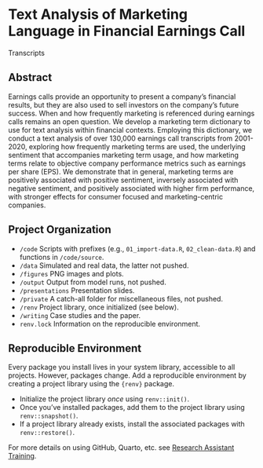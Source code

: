 # Text Analysis of Marketing Language in Financial Earnings Call
Transcripts

## Abstract

Earnings calls provide an opportunity to present a company’s financial
results, but they are also used to sell investors on the company’s
future success. When and how frequently marketing is referenced during
earnings calls remains an open question. We develop a marketing term
dictionary to use for text analysis within financial contexts. Employing
this dictionary, we conduct a text analysis of over 130,000 earnings
call transcripts from 2001-2020, exploring how frequently marketing
terms are used, the underlying sentiment that accompanies marketing term
usage, and how marketing terms relate to objective company performance
metrics such as earnings per share (EPS). We demonstrate that in
general, marketing terms are positively associated with positive
sentiment, inversely associated with negative sentiment, and positively
associated with higher firm performance, with stronger effects for
consumer focused and marketing-centric companies.

## Project Organization

- `/code` Scripts with prefixes (e.g., `01_import-data.R`,
  `02_clean-data.R`) and functions in `/code/source`.
- `/data` Simulated and real data, the latter not pushed.
- `/figures` PNG images and plots.
- `/output` Output from model runs, not pushed.
- `/presentations` Presentation slides.
- `/private` A catch-all folder for miscellaneous files, not pushed.
- `/renv` Project library, once initialized (see below).
- `/writing` Case studies and the paper.
- `renv.lock` Information on the reproducible environment.

## Reproducible Environment

Every package you install lives in your system library, accessible to
all projects. However, packages change. Add a reproducible environment
by creating a project library using the `{renv}` package.

- Initialize the project library *once* using `renv::init()`.
- Once you’ve installed packages, add them to the project library using
  `renv::snapshot()`.
- If a project library already exists, install the associated packages
  with `renv::restore()`.

For more details on using GitHub, Quarto, etc. see [Research Assistant
Training](https://github.com/marcdotson/ra-training).
